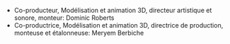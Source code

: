 * Co-producteur, Modélisation et animation 3D, directeur artistique et sonore, monteur: Dominic Roberts
* Co-productrice, Modélisation et animation 3D, directrice de production, monteuse et étalonneuse: Meryem Berbiche
